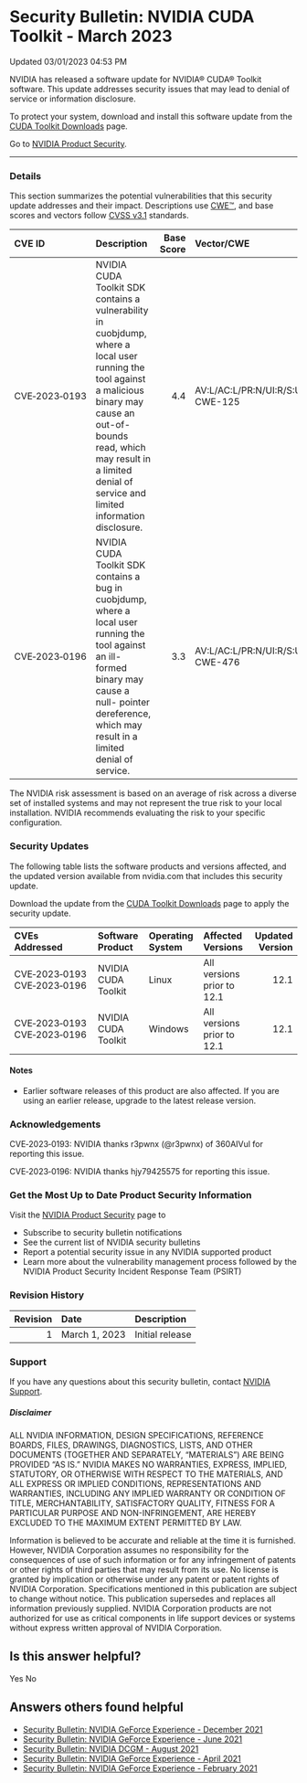 

Security Bulletin: NVIDIA CUDA Toolkit - March 2023
===================================================




 Updated 03/01/2023 04:53 PM



NVIDIA has released a software update for NVIDIA® CUDA® Toolkit software. This update addresses security issues that may lead to denial of service or information disclosure.


To protect your system, download and install this software update from the [CUDA Toolkit Downloads](https://developer.nvidia.com/cuda-toolkit) page.


Go to [NVIDIA Product Security](https://www.nvidia.com/security/).

 



---




### Details


This section summarizes the potential vulnerabilities that this security update addresses and their impact. Descriptions use [CWE™](https://cwe.mitre.org/), and base scores and vectors follow [CVSS v3.1](https://www.first.org/cvss/user-guide) standards.


| CVE ID | Description | Base Score | Vector/CWE |
|:--------------|:---------------------------------------------------------------------------------------------------------------------------------------------------------------------------------------------------------------------------------------------------|-------------:|:--------------------------------------------|
| CVE‑2023‑0193 | NVIDIA CUDA Toolkit SDK contains a vulnerability in cuobjdump, where a local user running the tool against a malicious binary may cause an out-of-bounds read, which may result in a limited denial of service and limited information disclosure. | 4.4 | AV:L/AC:L/PR:N/UI:R/S:U/C:L/I:N/A:L CWE-125 |
| CVE‑2023‑0196 | NVIDIA CUDA Toolkit SDK contains a bug in cuobjdump, where a local user running the tool against an ill-formed binary may cause a null- pointer dereference, which may result in a limited denial of service. | 3.3 | AV:L/AC:L/PR:N/UI:R/S:U/C:N/I:N/A:L CWE-476 |
The NVIDIA risk assessment is based on an average of risk across a diverse set of installed systems and may not represent the true risk to your local installation. NVIDIA recommends evaluating the risk to your specific configuration.


### Security Updates


The following table lists the software products and versions affected, and the updated version available from nvidia.com that includes this security update.


Download the update from the [CUDA Toolkit Downloads](https://developer.nvidia.com/cuda-toolkit) page to apply the security update.


| CVEs Addressed | Software Product | Operating System | Affected Versions | Updated Version |
|:-----------------------------|:--------------------|:-------------------|:---------------------------|------------------:|
| CVE‑2023‑0193 CVE‑2023‑0196 | NVIDIA CUDA Toolkit | Linux | All versions prior to 12.1 | 12.1 |
| CVE‑2023‑0193 CVE‑2023‑0196 | NVIDIA CUDA Toolkit | Windows | All versions prior to 12.1 | 12.1 |
#### Notes


* Earlier software releases of this product are also affected. If you are using an earlier release, upgrade to the latest release version.


### Acknowledgements


CVE‑2023‑0193: NVIDIA thanks r3pwnx (@r3pwnx) of 360AIVul for reporting this issue.


CVE‑2023‑0196: NVIDIA thanks hjy79425575 for reporting this issue.


### Get the Most Up to Date Product Security Information


Visit the  [NVIDIA Product Security](https://www.nvidia.com/security) page to


* Subscribe to security bulletin notifications
* See the current list of NVIDIA security bulletins
* Report a potential security issue in any NVIDIA supported product
* Learn more about the vulnerability management process followed by the NVIDIA Product Security Incident Response Team (PSIRT)


### Revision History


| Revision | Date | Description |
|-----------:|:--------------|:----------------|
| 1 | March 1, 2023 | Initial release |
### Support


If you have any questions about this security bulletin, contact [NVIDIA Support](https://www.nvidia.com/object/support.html).


##### Disclaimer


ALL NVIDIA INFORMATION, DESIGN SPECIFICATIONS, REFERENCE BOARDS, FILES, DRAWINGS, DIAGNOSTICS, LISTS, AND OTHER DOCUMENTS (TOGETHER AND SEPARATELY, “MATERIALS”) ARE BEING PROVIDED “AS IS.” NVIDIA MAKES NO WARRANTIES, EXPRESS, IMPLIED, STATUTORY, OR OTHERWISE WITH RESPECT TO THE MATERIALS, AND ALL EXPRESS OR IMPLIED CONDITIONS, REPRESENTATIONS AND WARRANTIES, INCLUDING ANY IMPLIED WARRANTY OR CONDITION OF TITLE, MERCHANTABILITY, SATISFACTORY QUALITY, FITNESS FOR A PARTICULAR PURPOSE AND NON-INFRINGEMENT, ARE HEREBY EXCLUDED TO THE MAXIMUM EXTENT PERMITTED BY LAW.


Information is believed to be accurate and reliable at the time it is furnished. However, NVIDIA Corporation assumes no responsibility for the consequences of use of such information or for any infringement of patents or other rights of third parties that may result from its use. No license is granted by implication or otherwise under any patent or patent rights of NVIDIA Corporation. Specifications mentioned in this publication are subject to change without notice. This publication supersedes and replaces all information previously supplied. NVIDIA Corporation products are not authorized for use as critical components in life support devices or systems without express written approval of NVIDIA Corporation.










Is this answer helpful?
-----------------------



Yes
No







Answers others found helpful
----------------------------


* [Security Bulletin: NVIDIA GeForce Experience - December 2021](/app/answers/detail/a_id/5295/related/1)
* [Security Bulletin: NVIDIA GeForce Experience - June 2021](/app/answers/detail/a_id/5199/related/1)
* [Security Bulletin: NVIDIA DCGM - August 2021](/app/answers/detail/a_id/5219/related/1)
* [Security Bulletin: NVIDIA GeForce Experience - April 2021](/app/answers/detail/a_id/5184/related/1)
* [Security Bulletin: NVIDIA GeForce Experience - February 2021](/app/answers/detail/a_id/5155/related/1)








